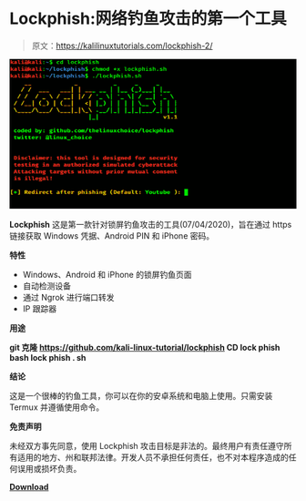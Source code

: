 # Lockphish:网络钓鱼攻击的第一个工具

> 原文：<https://kalilinuxtutorials.com/lockphish-2/>

[![Lockphish : The First Tool For Phishing Attacks](img/4111d2a20560072802d24824be3cb0c1.png "Lockphish : The First Tool For Phishing Attacks")](https://1.bp.blogspot.com/-95TivyDiuzI/X395a9JgNOI/AAAAAAAAHxc/o9VD-PXZ6VUE0n-p9oxHYGrRsuK1tdF9gCLcBGAsYHQ/s728/Lockphish%25281%2529.png)

**Lockphish** 这是第一款针对锁屏钓鱼攻击的工具(07/04/2020)，旨在通过 https 链接获取 Windows 凭据、Android PIN 和 iPhone 密码。

**特性**

*   Windows、Android 和 iPhone 的锁屏钓鱼页面
*   自动检测设备
*   通过 Ngrok 进行端口转发
*   IP 跟踪器

**用途**

**git 克隆 https://github.com/kali-linux-tutorial/lockphish
CD lock phish
bash lock phish . sh**

**结论**

这是一个很棒的钓鱼工具，你可以在你的安卓系统和电脑上使用。只需安装 Termux 并遵循使用命令。

**免责声明**

未经双方事先同意，使用 Lockphish 攻击目标是非法的。最终用户有责任遵守所有适用的地方、州和联邦法律。开发人员不承担任何责任，也不对本程序造成的任何误用或损坏负责。

[**Download**](https://github.com/jaykali/lockphish)